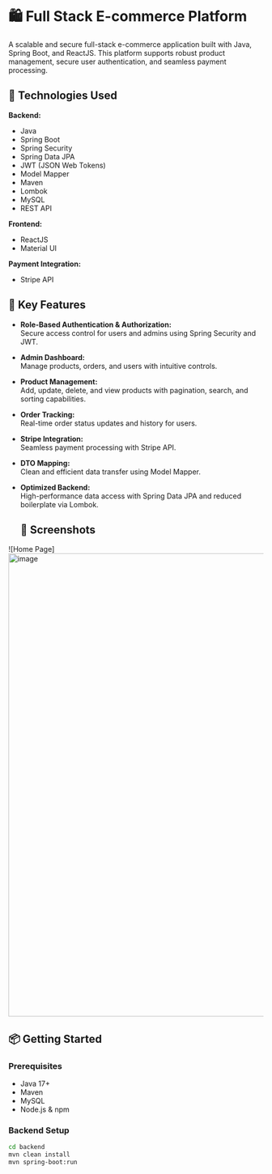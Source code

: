 # 🛍️ Full Stack E-commerce Platform

A scalable and secure full-stack e-commerce application built with Java, Spring Boot, and ReactJS. This platform supports robust product management, secure user authentication, and seamless payment processing.

## 🚀 Technologies Used

**Backend:**
- Java
- Spring Boot
- Spring Security
- Spring Data JPA
- JWT (JSON Web Tokens)
- Model Mapper
- Maven
- Lombok
- MySQL
- REST API

**Frontend:**
- ReactJS
- Material UI

**Payment Integration:**
- Stripe API

## 🔐 Key Features

- **Role-Based Authentication & Authorization:**  
  Secure access control for users and admins using Spring Security and JWT.

- **Admin Dashboard:**  
  Manage products, orders, and users with intuitive controls.

- **Product Management:**  
  Add, update, delete, and view products with pagination, search, and sorting capabilities.

- **Order Tracking:**  
  Real-time order status updates and history for users.

- **Stripe Integration:**  
  Seamless payment processing with Stripe API.

- **DTO Mapping:**  
  Clean and efficient data transfer using Model Mapper.

- **Optimized Backend:**  
  High-performance data access with Spring Data JPA and reduced boilerplate via Lombok.

  ## 📸 Screenshots
![Home Page]<img width="1888" height="916" alt="image" src="https://github.com/user-attachments/assets/e3c4245a-1880-4668-af76-2cc4eb8173ee" />


## 📦 Getting Started

### Prerequisites
- Java 17+
- Maven
- MySQL
- Node.js & npm

### Backend Setup
```bash
cd backend
mvn clean install
mvn spring-boot:run
